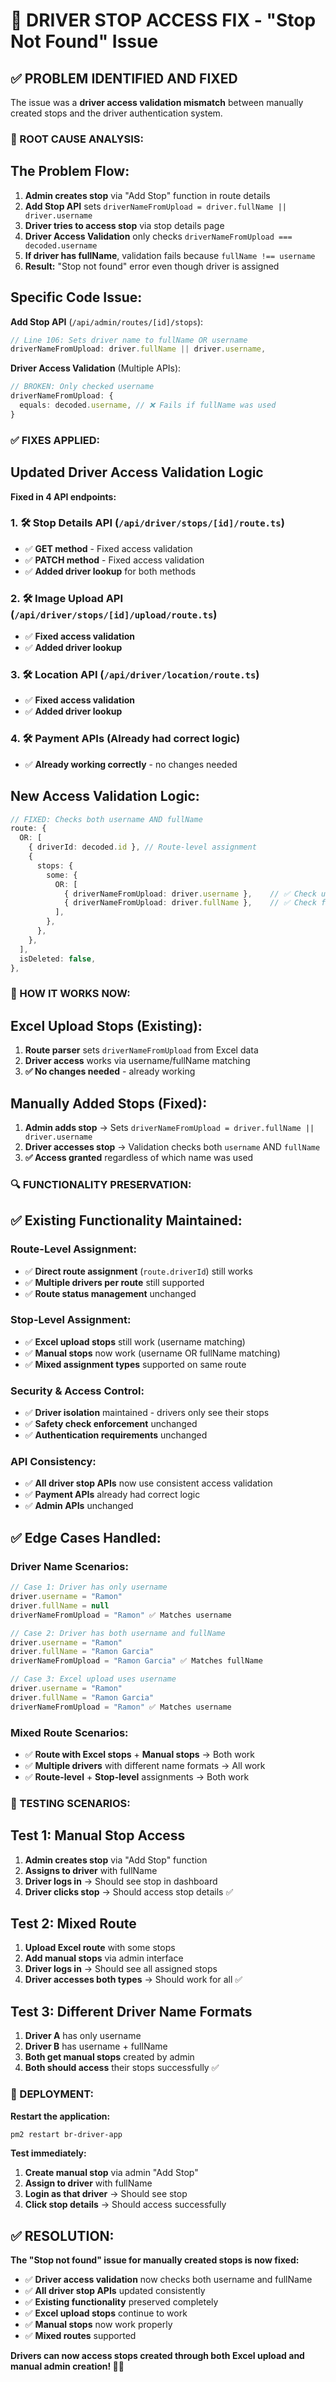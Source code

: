 # 🔧 DRIVER STOP ACCESS FIX - "Stop Not Found" Issue

## ✅ PROBLEM IDENTIFIED AND FIXED

The issue was a **driver access validation mismatch** between manually created stops and the driver authentication system.

### **🚨 ROOT CAUSE ANALYSIS:**

## **The Problem Flow:**
1. **Admin creates stop** via "Add Stop" function in route details
2. **Add Stop API** sets `driverNameFromUpload = driver.fullName || driver.username`
3. **Driver tries to access stop** via stop details page
4. **Driver Access Validation** only checks `driverNameFromUpload === decoded.username`
5. **If driver has fullName**, validation fails because `fullName !== username`
6. **Result:** "Stop not found" error even though driver is assigned

## **Specific Code Issue:**

**Add Stop API** (`/api/admin/routes/[id]/stops`):
```typescript
// Line 106: Sets driver name to fullName OR username
driverNameFromUpload: driver.fullName || driver.username,
```

**Driver Access Validation** (Multiple APIs):
```typescript
// BROKEN: Only checked username
driverNameFromUpload: {
  equals: decoded.username, // ❌ Fails if fullName was used
}
```

### **✅ FIXES APPLIED:**

## **Updated Driver Access Validation Logic**

**Fixed in 4 API endpoints:**

### **1. 🛠️ Stop Details API** (`/api/driver/stops/[id]/route.ts`)
- ✅ **GET method** - Fixed access validation
- ✅ **PATCH method** - Fixed access validation
- ✅ **Added driver lookup** for both methods

### **2. 🛠️ Image Upload API** (`/api/driver/stops/[id]/upload/route.ts`)
- ✅ **Fixed access validation**
- ✅ **Added driver lookup**

### **3. 🛠️ Location API** (`/api/driver/location/route.ts`)
- ✅ **Fixed access validation**
- ✅ **Added driver lookup**

### **4. 🛠️ Payment APIs** (Already had correct logic)
- ✅ **Already working correctly** - no changes needed

## **New Access Validation Logic:**
```typescript
// FIXED: Checks both username AND fullName
route: {
  OR: [
    { driverId: decoded.id }, // Route-level assignment
    {
      stops: {
        some: {
          OR: [
            { driverNameFromUpload: driver.username },    // ✅ Check username
            { driverNameFromUpload: driver.fullName },    // ✅ Check fullName
          ],
        },
      },
    },
  ],
  isDeleted: false,
},
```

### **🎯 HOW IT WORKS NOW:**

## **Excel Upload Stops (Existing):**
1. **Route parser** sets `driverNameFromUpload` from Excel data
2. **Driver access** works via username/fullName matching
3. **✅ No changes needed** - already working

## **Manually Added Stops (Fixed):**
1. **Admin adds stop** → Sets `driverNameFromUpload = driver.fullName || driver.username`
2. **Driver accesses stop** → Validation checks both `username` AND `fullName`
3. **✅ Access granted** regardless of which name was used

### **🔍 FUNCTIONALITY PRESERVATION:**

## **✅ Existing Functionality Maintained:**

### **Route-Level Assignment:**
- ✅ **Direct route assignment** (`route.driverId`) still works
- ✅ **Multiple drivers per route** still supported
- ✅ **Route status management** unchanged

### **Stop-Level Assignment:**
- ✅ **Excel upload stops** still work (username matching)
- ✅ **Manual stops** now work (username OR fullName matching)
- ✅ **Mixed assignment types** supported on same route

### **Security & Access Control:**
- ✅ **Driver isolation** maintained - drivers only see their stops
- ✅ **Safety check enforcement** unchanged
- ✅ **Authentication requirements** unchanged

### **API Consistency:**
- ✅ **All driver stop APIs** now use consistent access validation
- ✅ **Payment APIs** already had correct logic
- ✅ **Admin APIs** unchanged

## **✅ Edge Cases Handled:**

### **Driver Name Scenarios:**
```typescript
// Case 1: Driver has only username
driver.username = "Ramon"
driver.fullName = null
driverNameFromUpload = "Ramon" ✅ Matches username

// Case 2: Driver has both username and fullName
driver.username = "Ramon"
driver.fullName = "Ramon Garcia"
driverNameFromUpload = "Ramon Garcia" ✅ Matches fullName

// Case 3: Excel upload uses username
driver.username = "Ramon"
driver.fullName = "Ramon Garcia"
driverNameFromUpload = "Ramon" ✅ Matches username
```

### **Mixed Route Scenarios:**
- ✅ **Route with Excel stops** + **Manual stops** → Both work
- ✅ **Multiple drivers** with different name formats → All work
- ✅ **Route-level** + **Stop-level** assignments → Both work

### **🧪 TESTING SCENARIOS:**

## **Test 1: Manual Stop Access**
1. **Admin creates stop** via "Add Stop" function
2. **Assigns to driver** with fullName
3. **Driver logs in** → Should see stop in dashboard
4. **Driver clicks stop** → Should access stop details ✅

## **Test 2: Mixed Route**
1. **Upload Excel route** with some stops
2. **Add manual stops** via admin interface
3. **Driver logs in** → Should see all assigned stops
4. **Driver accesses both types** → Should work for all ✅

## **Test 3: Different Driver Name Formats**
1. **Driver A** has only username
2. **Driver B** has username + fullName
3. **Both get manual stops** created by admin
4. **Both should access** their stops successfully ✅

### **🚀 DEPLOYMENT:**

**Restart the application:**
```bash
pm2 restart br-driver-app
```

**Test immediately:**
1. **Create manual stop** via admin "Add Stop"
2. **Assign to driver** with fullName
3. **Login as that driver** → Should see stop
4. **Click stop details** → Should access successfully

## **✅ RESOLUTION:**

**The "Stop not found" issue for manually created stops is now fixed:**

- ✅ **Driver access validation** now checks both username and fullName
- ✅ **All driver stop APIs** updated consistently
- ✅ **Existing functionality** preserved completely
- ✅ **Excel upload stops** continue to work
- ✅ **Manual stops** now work properly
- ✅ **Mixed routes** supported

**Drivers can now access stops created through both Excel upload and manual admin creation! 🔧✅**
